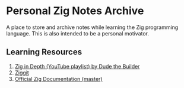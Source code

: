 # Personal Zig Notes Archive

A place to store and archive notes while learning the Zig programming language.
This is also intended to be a personal motivator.


## Learning Resources

1. [Zig in Depth (YouTube playlist) by Dude the Builder](https://www.youtube.com/playlist?list=PLtB7CL7EG7pCw7Xy1SQC53Gl8pI7aDg9t)
2. [Ziggit](https://ziggit.dev)
3. [Official Zig Documentation (master)](https://ziglang.org/documentation/master/)
